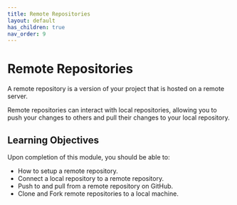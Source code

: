 ```yaml
---
title: Remote Repositories
layout: default
has_children: true
nav_order: 9
---
```


# Remote Repositories

A remote repository is a version of your project that is hosted on a remote server.

Remote repositories can interact with local repositories, allowing you to push your changes to others and pull their changes to your local repository.

## Learning Objectives

Upon completion of this module, you should be able to:

- How to setup a remote repository.
- Connect a local repository to a remote repository.
- Push to and pull from a remote repository on GitHub.
- Clone and Fork remote repositories to a local machine.
